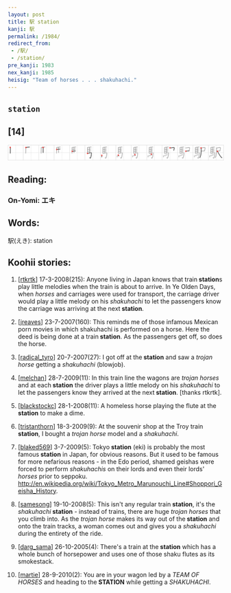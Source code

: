 ```yaml
---
layout: post
title: 駅 station
kanji: 駅
permalink: /1984/
redirect_from:
 - /駅/
 - /station/
pre_kanji: 1983
nex_kanji: 1985
heisig: "Team of horses . . . shakuhachi."
---
```


## `station`

## [14]

<div class="stroke"><img src="../images/E9A785.png" /></div>

## Reading:

### On-Yomi: エキ

## Words:

駅(えき): station

## Koohii stories:

1) [<a href="http://kanji.koohii.com/profile/rtkrtk">rtkrtk</a>] 17-3-2008(215): Anyone living in Japan knows that train<strong> station</strong>s play little melodies when the train is about to arrive. In Ye Olden Days, when <em>horses</em> and carriages were used for transport, the carriage driver would play a little melody on his <em>shakuhachi</em> to let the passengers know the carriage was arriving at the next<strong> station</strong>. 

2) [<a href="http://kanji.koohii.com/profile/jreaves">jreaves</a>] 23-7-2007(160): This reminds me of those infamous Mexican porn movies in which shakuhachi is performed on a horse. Here the deed is being done at a train<strong> station</strong>. As the passengers get off, so does the horse. 

3) [<a href="http://kanji.koohii.com/profile/radical_tyro">radical_tyro</a>] 20-7-2007(27): I got off at the<strong> station</strong> and saw a <em>trojan horse</em> getting a <em>shakuhachi</em> (blowjob). 

4) [<a href="http://kanji.koohii.com/profile/melchan">melchan</a>] 28-7-2009(11): In this train line the wagons are <em>trojan horses</em> and at each<strong> station</strong> the driver plays a little melody on his <em>shakuhachi</em> to let the passengers know they arrived at the next<strong> station</strong>. [thanks rtkrtk]. 

5) [<a href="http://kanji.koohii.com/profile/blackstockc">blackstockc</a>] 28-1-2008(11): A homeless horse playing the flute at the<strong> station</strong> to make a dime. 

6) [<a href="http://kanji.koohii.com/profile/tristanthorn">tristanthorn</a>] 18-3-2009(9): At the souvenir shop at the Troy train<strong> station</strong>, I bought a <em>trojan horse</em> model and a <em>shakuhachi</em>. 

7) [<a href="http://kanji.koohii.com/profile/blaked569">blaked569</a>] 3-7-2009(5): Tokyo<strong> station</strong> (eki) is probably the most famous<strong> station</strong> in Japan, for obvious reasons. But it used to be famous for more nefarious reasons - in the Edo period, shamed geishas were forced to perform <em>shakuhachis</em> on their lords and even their lords&#039; <em>horses</em> prior to seppoku. <a href="http://en.wikipedia.org/wiki/Tokyo_Metro_Marunouchi_Line#Shoppori_Geisha_History">http://en.wikipedia.org/wiki/Tokyo_Metro_Marunouchi_Line#Shoppori_Geisha_History</a>. 

8) [<a href="http://kanji.koohii.com/profile/samesong">samesong</a>] 19-10-2008(5): This isn&#039;t any regular train<strong> station</strong>, it&#039;s the <em>shakuhachi</em><strong> station</strong> - instead of trains, there are huge <em>trojan horses</em> that you climb into. As the <em>trojan horse</em> makes its way out of the<strong> station</strong> and onto the train tracks, a woman comes out and gives you a <em>shakuhachi</em> during the entirety of the ride. 

9) [<a href="http://kanji.koohii.com/profile/darg_sama">darg_sama</a>] 26-10-2005(4): There&#039;s a train at the<strong> station</strong> which has a whole bunch of horsepower and uses one of those shaku flutes as its smokestack. 

10) [<a href="http://kanji.koohii.com/profile/martie">martie</a>] 28-9-2010(2): You are in your wagon led by a <em>TEAM OF HORSES</em> and heading to the<strong> STATION</strong> while getting a <em>SHAKUHACHI</em>. 
